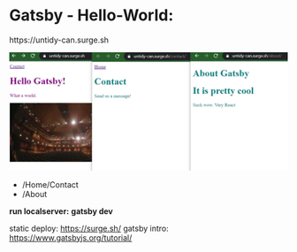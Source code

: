 <h1>Gatsby - Hello-World:</h1>
https://untidy-can.surge.sh

<img src="gatsby-starter.png" alt="gatsby-starts"></img>

<ul>
<li> /Home/Contact</li>
<li> /About</li>
</ul>

<strong>run localserver:</strong>
<strong>gatsby dev</strong>

static deploy: https://surge.sh/
gatsby intro: https://www.gatsbyjs.org/tutorial/
